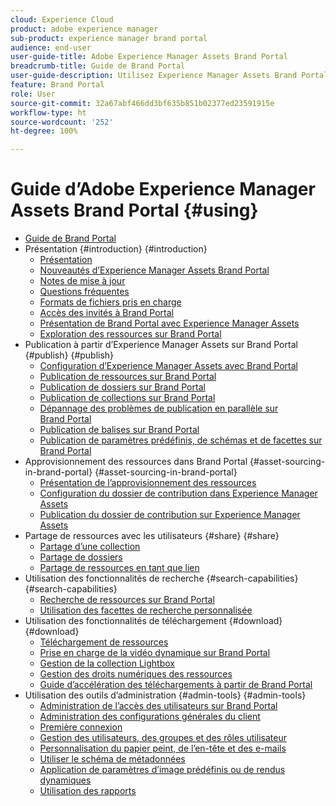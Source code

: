 ```yaml
---
cloud: Experience Cloud
product: adobe experience manager
sub-product: experience manager brand portal
audience: end-user
user-guide-title: Adobe Experience Manager Assets Brand Portal
breadcrumb-title: Guide de Brand Portal
user-guide-description: Utilisez Experience Manager Assets Brand Portal pour répondre aux besoins marketing en distribuant des ressources de marque et de produit approuvées à des agences externes, des partenaires, des équipes internes et des revendeurs pour téléchargement, et ce en toute sécurité.
feature: Brand Portal
role: User
source-git-commit: 32a67abf466dd3bf635b851b02377ed23591915e
workflow-type: ht
source-wordcount: '252'
ht-degree: 100%

---
```



# Guide d’Adobe Experience Manager Assets Brand Portal {#using}

+ [Guide de Brand Portal](/help/using/home.md)
+ Présentation {#introduction} {#introduction}
   + [Présentation](/help/using/brand-portal.md)
   + [Nouveautés d’Experience Manager Assets Brand Portal](/help/using/whats-new.md)
   + [Notes de mise à jour](/help/using/brand-portal-release-notes.md)
   + [Questions fréquentes](/help/using/brand-portal-faqs.md)
   + [Formats de fichiers pris en charge](/help/using/brand-portal-supported-formats.md)
   + [Accès des invités à Brand Portal](/help/using/guest-access.md)
   + [Présentation de Brand Portal avec Experience Manager Assets](https://experienceleague.adobe.com/fr/docs/experience-manager-brand-portal/using/home)
   + [Exploration des ressources sur Brand Portal](/help/using/browse-assets-brand-portal.md)
+ Publication à partir d’Experience Manager Assets sur Brand Portal {#publish} {#publish}
   + [Configuration d’Experience Manager Assets avec Brand Portal](/help/using/configure-aem-assets-with-brand-portal.md)
   + [Publication de ressources sur Brand Portal](https://experienceleague.adobe.com/fr/docs/experience-manager-65/content/assets/brandportal/brand-portal-publish-assets)
   + [Publication de dossiers sur Brand Portal](https://experienceleague.adobe.com/fr/docs/experience-manager-65/content/assets/brandportal/brand-portal-publish-folder)
   + [Publication de collections sur Brand Portal](https://experienceleague.adobe.com/fr/docs/experience-manager-65/content/assets/brandportal/brand-portal-publish-collection)
   + [Dépannage des problèmes de publication en parallèle sur Brand Portal](/help/using/troubleshoot-parallel-publishing.md)
   + [Publication de balises sur Brand Portal](/help/using/brand-portal-publish-tags.md)
   + [Publication de paramètres prédéfinis, de schémas et de facettes sur Brand Portal](/help/using/publish-schema-search-facets-presets.md)
+ Approvisionnement des ressources dans Brand Portal {#asset-sourcing-in-brand-portal} {#asset-sourcing-in-brand-portal}
   + [Présentation de l’approvisionnement des ressources](/help/using/brand-portal-asset-sourcing.md)
   + [Configuration du dossier de contribution dans Experience Manager Assets](/help/using/brand-portal-publish-contribution-folder-to-brand-portal.md)
   + [Publication du dossier de contribution sur Experience Manager Assets](/help/using/brand-portal-publish-contribution-folder-to-aem-assets.md)
+ Partage de ressources avec les utilisateurs {#share} {#share}
   + [Partage d’une collection](/help/using/brand-portal-share-collection.md)
   + [Partage de dossiers](/help/using/brand-portal-sharing-folders.md)
   + [Partage de ressources en tant que lien](/help/using/brand-portal-link-share.md)
+ Utilisation des fonctionnalités de recherche {#search-capabilities} {#search-capabilities}
   + [Recherche de ressources sur Brand Portal](/help/using/brand-portal-searching.md)
   + [Utilisation des facettes de recherche personnalisée](/help/using/brand-portal-search-facets.md)
+ Utilisation des fonctionnalités de téléchargement {#download} {#download}
   + [Téléchargement de ressources](/help/using/brand-portal-download-assets.md)
   + [Prise en charge de la vidéo dynamique sur Brand Portal](/help/using/dynamic-video-brand-portal.md)
   + [Gestion de la collection Lightbox](/help/using/brand-portal-light-box.md)
   + [Gestion des droits numériques des ressources](/help/using/manage-digital-rights-of-assets.md)
   + [Guide d’accélération des téléchargements à partir de Brand Portal](/help/using/accelerated-download.md)
+ Utilisation des outils d’administration {#admin-tools} {#admin-tools}
   + [Administration de l’accès des utilisateurs sur Brand Portal](/help/using/access-configurations-brand-portal.md)
   + [Administration des configurations générales du client](/help/using/brand-portal-general-configuration.md)
   + [Première connexion](/help/using/brand-portal-onboarding.md)
   + [Gestion des utilisateurs, des groupes et des rôles utilisateur](/help/using/brand-portal-adding-users.md)
   + [Personnalisation du papier peint, de l’en-tête et des e-mails](/help/using/brand-portal-branding.md)
   + [Utiliser le schéma de métadonnées](/help/using/brand-portal-metadata-schemas.md)
   + [Application de paramètres d’image prédéfinis ou de rendus dynamiques](/help/using/brand-portal-image-presets.md)
   + [Utilisation des rapports](/help/using/brand-portal-reports.md)

